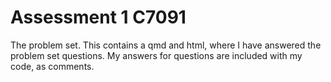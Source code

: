 # Assessment 1 C7091
 The problem set. This contains a qmd and html, where I have answered the problem set questions.
 My answers for questions are included with my code, as comments.
